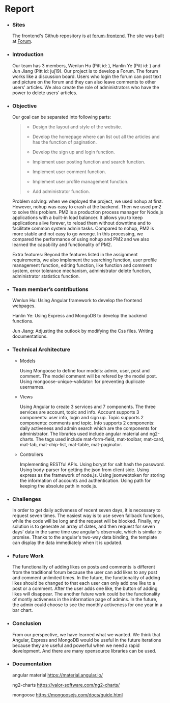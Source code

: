 # Report

* ### Sites
  The frontend's Github repository is at [forum-frontend](https://github.com/Hwlhwlxyz/forum-frontend).
  The site was built at [Forum](http://149.28.226.57/forum/).

* ### Introduction

  Our team has 3 members, Wenlun Hu (Pitt id: ), Hanlin Ye (Pitt id: ) and  Jun Jiang (Pitt id: juj19). Our project is to develop a Forum. The forum works like a discussion board. Users who login the forum can post text and picture on the forum and they can also leave comments to other users' articles. We also create the role of administrators who have the power to delete users' articles. 

  

* ### Objective

  Our goal can be separated into following parts:

  > * Design the layout and style of the website.
  >
  > * Develop the homepage where can list out all the articles and has the function of pagination.
  >
  > * Develop the sign up and login function.
  >
  > * Implement user posting function and search function.
  >
  > * Implement user comment function.
  >
  > * Implement user profile management function.
  >
  > * Add administrator function.

  Problem solving: when we deployed the project, we used nohup at first. However, nohup was easy to crash at the backend. Then we used pm2 to solve this problem. PM2 is a production process manager for Node.js applications with a built-in load balancer. It allows you to keep applications alive forever, to reload them without downtime and to facilitate common system admin tasks. Compared to nohup,  PM2 is more stable and not easy to go wronge. In this processing, we compared the performance of using nohup and PM2 and we also learned the capability and functionality of PM2.

  Extra features: Beyond the features listed in the assignment requirements, we also implement the searching function, user profile management function, editing function, like function and comment system, error tolerance mechanism, administrator delete function, administrator statistics function.

  

* ### Team member’s contributions

  Wenlun Hu: Using Angular framework to develop the frontend webpages.

  Hanlin Ye: Using Express and MongoDB to develop the backend functions. 

  Jun Jiang: Adjusting the outlook by modifying the Css files. Writing documentations.

  

* ### Technical Architecture

  * Models

    Using Mongoose to define four models: admin, user, post and comment. The model comment will be refered by the model post. Using mongoose-unique-validator: for preventing duplicate usernames.

  * Views

    Using Angular to create 3 services and 7 components. The three services are account, topic and info. Account supports 3 components: user info, login and sign up. Topic supports 2 components: comments and topic. Info supports 2 components: daily activeness and admin search which are the components for administrator. The libraries used include angular material and ng2-charts. The tags used include mat-form-field, mat-toolbar, mat-card, mat-tab, mat-chip-list, mat-table, mat-paginator.

  * Controllers

    Implementing RESTful APIs. Using bcrypt for salt hash the password. Using body-parser for getting the json from client side. Using express as the framework of node.js. Using jsonwebtoken for storing the information of accounts and authentication. Using path for keeping the absolute path in node.js. 

    

* ### Challenges

    In order to get daily activeness of recent seven days, it is necessary to request seven times. The easiest way is to use seven fallback functions, while the code will be long and the request will be blocked. Finally, my solution is to generate an array of dates, and then request for seven days' data in the same time use angular's  observale, which is similar to promise. Thanks to the angular's two-way data binding, the template can display the data immediately when it is updated.  



* ### Future Work
  The functionality of adding likes on posts and comments is different from the traditional forum because the user can add likes to any post and comment unlimited times. In the future, the functionality of adding likes should be changed to that each user can only add one like to a post or a comment. After the user adds one like, the button of adding likes will disappear. 
  The another future work could be the functionality of montly activeness in the information page of admins. In the future, the admin could choose to see the monthly activeness for one year in a bar chart.




* ### Conclusion

  From our perspective, we have learned what we wanted. We think that Angular, Express and MongoDB would be useful in the future iterations because they are useful and powerful when we need a rapid development. And there are many opensource libraries can be used. 

  

* ### Documentation

  angular material https://material.angular.io/

  ng2-charts https://valor-software.com/ng2-charts/

  mongoose https://mongoosejs.com/docs/guide.html
  

  

